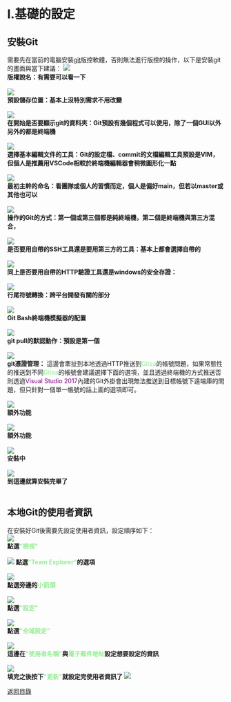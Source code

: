 # I.基礎的設定

## 安裝Git
 需要先在當前的電腦安裝[git](https://git-scm.com/)版控軟體，否則無法進行版控的操作，以下是安裝git的畫面與當下建議：
![](./BasicSetting1.png)<br>
**版權說名：有需要可以看一下**<br><br>
![](./BasicSetting2.png)<br>
**預設儲存位置：基本上沒特別需求不用改變**<br><br>
![](./BasicSetting3.png)<br>
**在開始是否要顯示git的資料夾：Git預設有幾個程式可以使用，除了一個GUI以外另外的都是終端機**<br><br>
![](./BasicSetting4.png)<br>
**選擇基本編輯文件的工具：Git的設定檔、commit的文檔編輯工具預設是VIM，但個人是推薦用VSCode相較於終端機編輯器會稍微圖形化一點**<br><br>
![](./BasicSetting5.png)<br>
**最初主幹的命名：看團隊或個人的習慣而定，個人是偏好main，但若以master或其他也可以**<br><br>
![](./BasicSetting6.png)<br>
**操作的Git的方式：第一個或第三個都是純終端機，第二個是終端機與第三方混合，**<br><br>
![](./BasicSetting7.png)<br>
**是否要用自帶的SSH工具還是要用第三方的工具：基本上都會選擇自帶的**<br><br>
![](./BasicSetting8.png)<br>
**同上是否要用自帶的HTTP驗證工具還是windows的安全存證：**<br><br>
![](./BasicSetting9.png)<br>
**行尾符號轉換：跨平台開發有關的部分**<br><br>
![](./BasicSetting10.png)<br>
**Git Bash終端機模擬器的配置**<br><br>
![](./BasicSetting11.png)<br>
**git pull的默認動作：預設是第一個**<br><br>
![](./BasicSetting12.png)<br>
**git憑證管理：** 這邊會牽扯到本地透過HTTP推送到<font color=lightgreen>Gitea</font>的帳號問題，如果常態性的推送到不同<font color=lightgreen>Gitea</font>的帳號會建議選擇下面的選項，並且透過終端機的方式推送否則透過<font color=purple>Visual Studio 2017</font>內建的Git外掛會出現無法推送到目標帳號下遠端庫的問題，但只針對一個單一帳號的話上面的選項即可。<br><br>
![](./BasicSetting13.png)<br>
**額外功能**<br><br>
![](./BasicSetting14.png)<br>
**額外功能**<br><br>
![](./BasicSetting15.png)<br>
**安裝中**<br><br>
![](./BasicSetting16.png)<br>
**到這邊就算安裝完畢了**<br><br>

## 本地Git的使用者資訊
在安裝好Git後需要先設定使用者資訊，設定順序如下： <br/>
![](./BasicSetting17.png)<br>
**點選<font color=lightgreen>"檢視"</font><br><br>**
![](./BasicSetting18.png)
**點選<font color=lightgreen>"Team Explorer"</font>的選項**<br><br>
![](./BasicSetting19.png)<br>
**點選旁邊的<font color=lightgreen>小箭頭</font><br><br>**
![](./BasicSetting20.png)<br>
**點選<font color=lightgreen>"設定"</font>**<br><br>
![](./BasicSetting21.png)<br>
**點選<font color=lightgreen>"全域設定"</font>**<br><br>
![](./BasicSetting22.png)<br>
**這邊在<font color=lightgreen>"使用者名稱"</font>與<font color=lightgreen>電子郵件地址</font>設定想要設定的資訊**<br><br>
![](./BasicSetting23.png)<br>
**填完之後按下<font color=lightgreen>"更新"</font>就設定完使用者資訊了**
![](./BasicSetting24.png)<br>


[返回目錄](../README.md)

